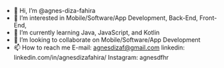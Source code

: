 - 👋 Hi, I’m @agnes-diza-fahira
- 👀 I’m interested in Mobile/Software/App Development, Back-End, Front-End,
- 🌱 I’m currently learning Java, JavaScript, and Kotlin
- 💞️ I’m looking to collaborate on Mobile/Software/App Development
- 📫 How to reach me 
      E-mail: agnesdizaf@gmail.com
      linkedin: linkedin.com/in/agnesdizafahira/
      Instagram: agnesdfhr

<!---
agnes-diza-fahira/agnes-diza-fahira is a ✨ special ✨ repository because its `README.md` (this file) appears on your GitHub profile.
You can click the Preview link to take a look at your changes.
--->
